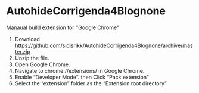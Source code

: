 AutohideCorrigenda4Blognone
===========================


Manaual build extension  for "Google Chrome"

1. Download https://github.com/sidisrikk/AutohideCorrigenda4Blognone/archive/master.zip
2. Unzip the file.
3. Open Google Chrome.
4. Navigate to chrome://extensions/ in Google Chrome. 
5. Enable “Developer Mode”. then Click “Pack extension” 
6. Select the “extension” folder as the “Extension root directory”
